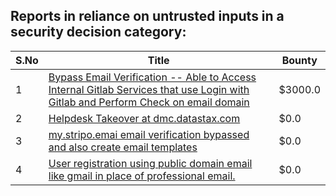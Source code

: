 ## Reports in reliance on untrusted inputs in a security decision category:
| S.No | Title | Bounty |
| ---- | ----- | ------ |
| 1 | [Bypass Email Verification -- Able to Access Internal Gitlab Services that use Login with Gitlab and Perform Check on email domain](https://hackerone.com/reports/565883) | $3000.0 |
| 2 | [Helpdesk Takeover at dmc.datastax.com](https://hackerone.com/reports/759454) | $0.0 |
| 3 | [my.stripo.emai email verification bypassed and also create email templates](https://hackerone.com/reports/765318) | $0.0 |
| 4 | [User registration using public domain email like gmail in place of professional email.](https://hackerone.com/reports/963546) | $0.0 |